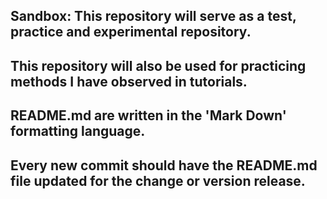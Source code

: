 ## Sandbox:  This repository will serve as a test, practice and experimental repository.
## This repository will also be used for practicing methods I have observed in tutorials.  
##
## README.md are written in the 'Mark Down' formatting language.
##
## Every new commit should have the README.md file updated for the change or version release.
